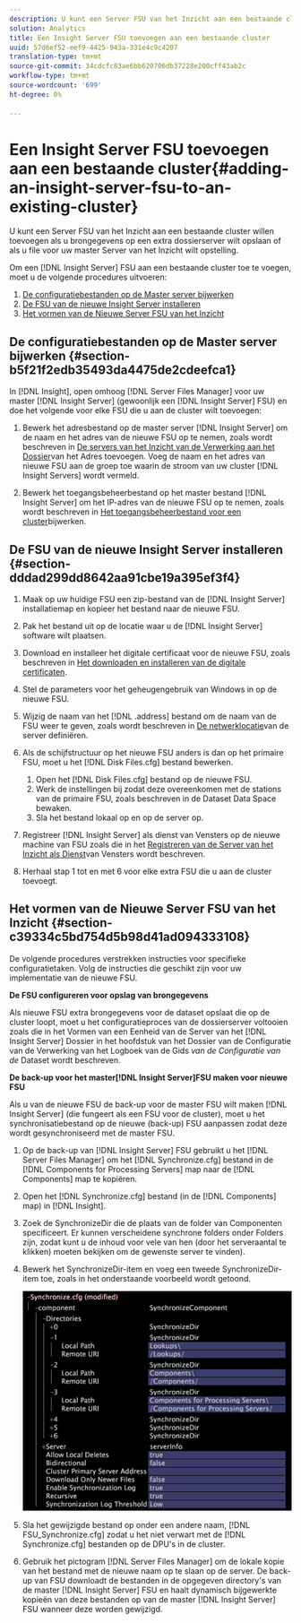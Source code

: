 ```yaml
---
description: U kunt een Server FSU van het Inzicht aan een bestaande cluster willen toevoegen als u brongegevens op een extra dossierserver wilt opslaan of als u file voor uw master Server van het Inzicht wilt opstelling.
solution: Analytics
title: Een Insight Server FSU toevoegen aan een bestaande cluster
uuid: 57d6ef52-eef9-4425-943a-331e4c9c4207
translation-type: tm+mt
source-git-commit: 34cdcfc83ae6bb620706db37228e200cff43ab2c
workflow-type: tm+mt
source-wordcount: '699'
ht-degree: 0%

---
```



# Een Insight Server FSU toevoegen aan een bestaande cluster{#adding-an-insight-server-fsu-to-an-existing-cluster}

U kunt een Server FSU van het Inzicht aan een bestaande cluster willen toevoegen als u brongegevens op een extra dossierserver wilt opslaan of als u file voor uw master Server van het Inzicht wilt opstelling.

Om een [!DNL Insight Server] FSU aan een bestaande cluster toe te voegen, moet u de volgende procedures uitvoeren:

1. [De configuratiebestanden op de Master server bijwerken](../../../../../home/c-inst-svr/c-install-ins-svr/c-ins-svr-clstrs/c-add-ins-svrs-ex-clstr/c-add-fsu-ex-clstr.md#section-b5f21f2edb35493da4475de2cdeefca1)
1. [De FSU van de nieuwe Insight Server installeren](../../../../../home/c-inst-svr/c-install-ins-svr/c-ins-svr-clstrs/c-add-ins-svrs-ex-clstr/c-add-fsu-ex-clstr.md#section-dddad299dd8642aa91cbe19a395ef3f4)
1. [Het vormen van de Nieuwe Server FSU van het Inzicht](../../../../../home/c-inst-svr/c-install-ins-svr/c-ins-svr-clstrs/c-add-ins-svrs-ex-clstr/c-add-fsu-ex-clstr.md#section-c39334c5bd754d5b98d41ad094333108)

## De configuratiebestanden op de Master server bijwerken {#section-b5f21f2edb35493da4475de2cdeefca1}

In [!DNL Insight], open omhoog [!DNL Server Files Manager] voor uw master [!DNL Insight Server] (gewoonlijk een [!DNL Insight Server] FSU) en doe het volgende voor elke FSU die u aan de cluster wilt toevoegen:

1. Bewerk het adresbestand op de master server [!DNL Insight Server] om de naam en het adres van de nieuwe FSU op te nemen, zoals wordt beschreven in [De servers van het Inzicht van de Verwerking aan het Dossier](../../../../../home/c-inst-svr/c-install-ins-svr/c-ins-svr-clstrs/c-inst-ins-svr-clstr/c-inst-proc-clstr/c-config-mstr-ins-svr-clstr.md#section-2fe5298180164e8dbaa59ea6b6ff682d)van het Adres toevoegen. Voeg de naam en het adres van nieuwe FSU aan de groep toe waarin de stroom van uw cluster [!DNL Insight Servers] wordt vermeld.

1. Bewerk het toegangsbeheerbestand op het master bestand [!DNL Insight Server] om het IP-adres van de nieuwe FSU op te nemen, zoals wordt beschreven in [Het toegangsbeheerbestand voor een cluster](../../../../../home/c-inst-svr/c-install-ins-svr/c-ins-svr-clstrs/c-inst-ins-svr-clstr/c-inst-proc-clstr/c-config-mstr-ins-svr-clstr.md#section-fce1367d92a445168c35e9ca506e7d6b)bijwerken.

## De FSU van de nieuwe Insight Server installeren {#section-dddad299dd8642aa91cbe19a395ef3f4}

1. Maak op uw huidige FSU een zip-bestand van de [!DNL Insight Server] installatiemap en kopieer het bestand naar de nieuwe FSU.
1. Pak het bestand uit op de locatie waar u de [!DNL Insight Server] software wilt plaatsen.
1. Download en installeer het digitale certificaat voor de nieuwe FSU, zoals beschreven in [Het downloaden en installeren van de digitale certificaten](../../../../../home/c-inst-svr/c-install-ins-svr/t-install-proc-inst-svr-dpu/c-dnld-dgtl-cert/c-dnld-dgtl-cert.md#concept-4f79c240492f4e52b6375b4b3bbefa17).
1. Stel de parameters voor het geheugengebruik van Windows in op de nieuwe FSU.
1. Wijzig de naam van het [!DNL .address] bestand om de naam van de FSU weer te geven, zoals wordt beschreven in [De netwerklocatie](../../../../../home/c-inst-svr/c-install-ins-svr/t-install-proc-inst-svr-dpu/c-svrs-ntwk-loc/c-svrs-ntwk-loc.md#concept-87dd2aa3448c415ca1285bc445a8c649)van de server definiëren.

1. Als de schijfstructuur op het nieuwe FSU anders is dan op het primaire FSU, moet u het [!DNL Disk Files.cfg] bestand bewerken.

   1. Open het [!DNL Disk Files.cfg] bestand op de nieuwe FSU.
   1. Werk de instellingen bij zodat deze overeenkomen met de stations van de primaire FSU, zoals beschreven in de Dataset Data Space [](../../../../../home/c-inst-svr/c-admin-inst-svr/c-mntr-disk-spc/t-mntr-dtst-data-spc.md#task-6223fa2c718845678824a0a96df96a03)bewaken.
   1. Sla het bestand lokaal op en op de server op.

1. Registreer [!DNL Insight Server] als dienst van Vensters op de nieuwe machine van FSU zoals die in het [Registreren van de Server van het Inzicht als Dienst](../../../../../home/c-inst-svr/c-install-ins-svr/t-install-proc-inst-svr-dpu/c-reg-wdws-svc.md#concept-f2c7aa891d544a2595aa01d0d796a540)van Vensters wordt beschreven.

1. Herhaal stap 1 tot en met 6 voor elke extra FSU die u aan de cluster toevoegt.

## Het vormen van de Nieuwe Server FSU van het Inzicht {#section-c39334c5bd754d5b98d41ad094333108}

De volgende procedures verstrekken instructies voor specifieke configuratietaken. Volg de instructies die geschikt zijn voor uw implementatie van de nieuwe FSU.

**De FSU configureren voor opslag van brongegevens**

Als nieuwe FSU extra brongegevens voor de dataset opslaat die op de cluster loopt, moet u het configuratieproces van de dossierserver voltooien zoals die in het Vormen van een Eenheid van de Server van het [!DNL Insight Server] Dossier in het hoofdstuk van het Dossier van de Configuratie van de Verwerking van het Logboek van de Gids *van de Configuratie van de* Dataset wordt beschreven.

**De back-up voor het master[!DNL Insight Server]FSU maken voor nieuwe FSU**

Als u van de nieuwe FSU de back-up voor de master FSU wilt maken [!DNL Insight Server] (die fungeert als een FSU voor de cluster), moet u het synchronisatiebestand op de nieuwe (back-up) FSU aanpassen zodat deze wordt gesynchroniseerd met de master FSU.

1. Op de back-up van [!DNL Insight Server] FSU gebruikt u het [!DNL Server Files Manager] om het [!DNL Synchronize.cfg] bestand in de [!DNL Components for Processing Servers] map naar de [!DNL Components] map te kopiëren.

1. Open het [!DNL Synchronize.cfg] bestand (in de [!DNL Components] map) in [!DNL Insight].

1. Zoek de SynchronizeDir die de plaats van de folder van Componenten specificeert. Er kunnen verscheidene synchrone folders onder Folders zijn, zodat kunt u de inhoud voor vele van hen (door het serveraantal te klikken) moeten bekijken om de gewenste server te vinden).
1. Bewerk het SynchronizeDir-item en voeg een tweede SynchronizeDir-item toe, zoals in het onderstaande voorbeeld wordt getoond.

   ![](assets/cfg_cluster_SynchronizeDirEditComponents.png)

1. Sla het gewijzigde bestand op onder een andere naam, [!DNL FSU_Synchronize.cfg] zodat u het niet verwart met de [!DNL Synchronize.cfg] bestanden op de DPU&#39;s in de cluster.

1. Gebruik het pictogram [!DNL Server Files Manager] om de lokale kopie van het bestand met de nieuwe naam op te slaan op de server. De back-up van FSU downloadt de bestanden in de opgegeven directory&#39;s van de master [!DNL Insight Server] FSU en haalt dynamisch bijgewerkte kopieën van deze bestanden op van de master [!DNL Insight Server] FSU wanneer deze worden gewijzigd.

